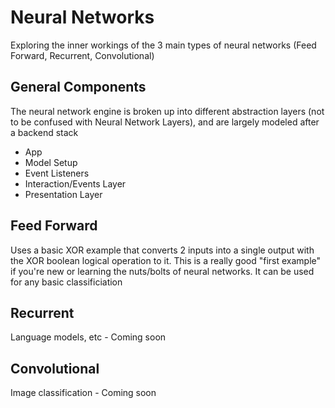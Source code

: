 # Neural Networks

Exploring the inner workings of the 3 main types of neural networks (Feed Forward, Recurrent, Convolutional)

## General Components

The neural network engine is broken up into different abstraction layers (not to be confused with Neural Network Layers),
and are largely modeled after a backend stack

- App
- Model Setup
- Event Listeners
- Interaction/Events Layer
- Presentation Layer

## Feed Forward

Uses a basic XOR example that converts 2 inputs into a single output with the XOR boolean logical operation to it.
This is a really good "first example" if you're new or learning the nuts/bolts of neural networks. It can be used
for any basic classificiation

## Recurrent

Language models, etc - Coming soon

## Convolutional

Image classification - Coming soon
